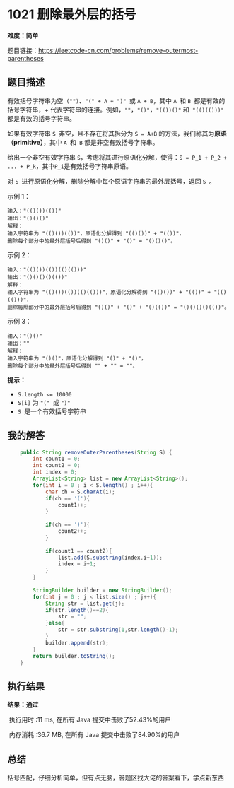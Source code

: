 # 1021 删除最外层的括号

**难度：简单**

题目链接：https://leetcode-cn.com/problems/remove-outermost-parentheses

## 题目描述

有效括号字符串为空` ("")`、`"(" + A + ")" `或 `A + B`，其中 `A `和 `B `都是有效的括号字符串，+ 代表字符串的连接。例如，`""`，`"()"`，`"(())()"` 和` "(()(()))"` 都是有效的括号字符串。

如果有效字符串 `S `非空，且不存在将其拆分为 `S = A+B` 的方法，我们称其为**原语（primitive）**，其中 `A `和` B` 都是非空有效括号字符串。

给出一个非空有效字符串 `S`，考虑将其进行原语化分解，使得：`S = P_1 + P_2 + ... + P_k`，其中` P_i `是有效括号字符串原语。

对 `S `进行原语化分解，删除分解中每个原语字符串的最外层括号，返回 `S `。

 

示例 1：

```
输入："(()())(())"
输出："()()()"
解释：
输入字符串为 "(()())(())"，原语化分解得到 "(()())" + "(())"，
删除每个部分中的最外层括号后得到 "()()" + "()" = "()()()"。
```



示例 2：

```
输入："(()())(())(()(()))"
输出："()()()()(())"
解释：
输入字符串为 "(()())(())(()(()))"，原语化分解得到 "(()())" + "(())" + "(()(()))"，
删除每隔部分中的最外层括号后得到 "()()" + "()" + "()(())" = "()()()()(())"。
```



示例 3：

```
输入："()()"
输出：""
解释：
输入字符串为 "()()"，原语化分解得到 "()" + "()"，
删除每个部分中的最外层括号后得到 "" + "" = ""。
```

**提示：**

- `S.length <= 10000`
- `S[i]` 为 `"(" `或 `")"`
- `S `是一个有效括号字符串

## 我的解答

```java
    public String removeOuterParentheses(String S) {
        int count1 = 0;
        int count2 = 0;
        int index = 0;
        ArrayList<String> list = new ArrayList<String>();
        for(int i = 0 ; i < S.length() ; i++){
            char ch = S.charAt(i);
            if(ch == '('){
                count1++;
            }
            
            if(ch == ')'){
                count2++;
            }
            
            if(count1 == count2){
                list.add(S.substring(index,i+1));
                index = i+1;
            }
        }
        
        StringBuilder builder = new StringBuilder();
        for(int j = 0 ; j < list.size() ; j++){
        	String str = list.get(j);
            if(str.length()==2){
                str = "";
            }else{
                str = str.substring(1,str.length()-1);
            }
            builder.append(str);
        }
        return builder.toString();
    }
```



## 执行结果

**结果：通过**

​	执行用时 :11 ms, 在所有 Java 提交中击败了52.43%的用户

​	内存消耗 :36.7 MB, 在所有 Java 提交中击败了84.90%的用户



## 总结

括号匹配，仔细分析简单，但有点无脑，答题区找大佬的答案看下，学点新东西